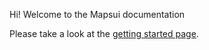 Hi! Welcome to the Mapsui documentation

Please take a look at the [getting started page](Getting-Started-with-Mapsui).


